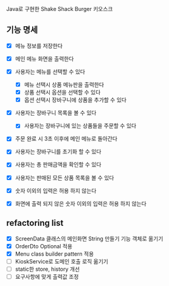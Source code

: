 Java로 구현한 Shake Shack Burger 키오스크   

## 기능 명세

 - [x] 메뉴 정보를 저장한다
 - [x] 메인 메뉴 화면을 출력한다
 - [x] 사용자는 메뉴를 선택할 수 있다
   - [x] 메뉴 선택시 상품 메뉴판을 출력한다
   - [x] 상품 선택시 옵션을 선택할 수 있다
   - [x] 옵션 선택시 장바구니에 상품을 추가할 수 있다
 - [x] 사용자는 장바구니 목록을 볼 수 있다
   - [x] 사용자는 장바구니에 있는 상품들을 주문할 수 있다
 - [x] 주문 완료 시 3초 이후에 메인 메뉴로 돌아간다
 - [x] 사용자는 장바구니를 초기화 할 수 있다
 - [x] 사용자는 총 판매금액을 확인할 수 있다
 - [x] 사용자는 판매된 모든 상품 목록을 볼 수 있다
 - [x] 숫자 이외의 입력은 허용 하지 않는다
 - [x] 화면에 출력 되지 않은 숫자 이외의 입력은 허용 하지 않는다


## refactoring list

 -[x] ScreenData 클래스의 메인화면 String 만들기 기능 객체로 옮기기
 -[x] OrderDto Optional 적용
 -[x] Menu class builder pattern 적용
 -[ ] KioskService로 도메인 호출 로직 옮기기
 -[ ] static한 store, history 개선
 -[ ] 요구사항에 맞게 출력값 조정
